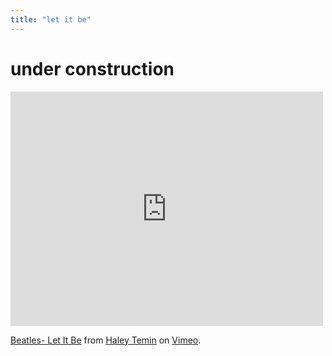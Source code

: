 ```yaml
---
title: "let it be"
---
```


# under construction

<iframe src="https://player.vimeo.com/video/62577546" width="500" height="375" frameborder="0" webkitallowfullscreen mozallowfullscreen allowfullscreen></iframe> <p><a href="https://vimeo.com/62577546">Beatles- Let It Be</a> from <a href="https://vimeo.com/user16947768">Haley Temin</a> on <a href="https://vimeo.com">Vimeo</a>.</p>